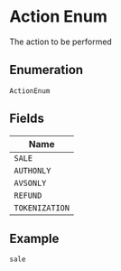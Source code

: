 
# Action Enum

The action to be performed

## Enumeration

`ActionEnum`

## Fields

| Name |
|  --- |
| `SALE` |
| `AUTHONLY` |
| `AVSONLY` |
| `REFUND` |
| `TOKENIZATION` |

## Example

```
sale
```

